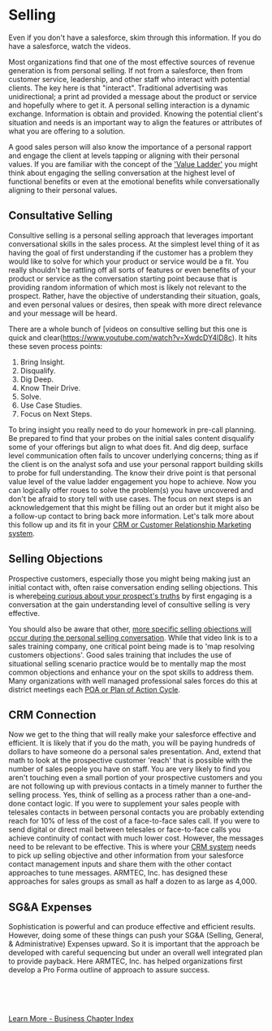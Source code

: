 
# Selling

Even if you don't have a salesforce, skim through this information.  If you do have a salesforce, watch the videos.

Most organizations find that one of the most effective sources of revenue generation is from personal selling.  If not from a salesforce, then from customer service, leadership, and other staff who interact with potential clients.  The key here is that "interact".  Traditional advertising was unidirectional; a print ad provided a message about the product or service and hopefully where to get it.  A personal selling interaction is a dynamic exchange.  Information is obtain and provided.  Knowing the potential client's situation and needs is an important way to align the features or attributes of what you are offering to a solution.  

A good sales person will also know the importance of a personal rapport and engage the client at levels tapping or aligning with their personal values.  If you are familiar with the concept of the ['Value Ladder'](../business/ladder.md) you might think about engaging the selling conversation at the highest level of functional benefits or even at the emotional benefits while conversationally aligning to their personal values.  
 

## Consultative Selling

Consultive selling is a personal selling approach that leverages important conversational skills in the sales process.  At the simplest level thing of it as having the goal of first understanding if the customer has a problem they would like to solve for which your product or service would be a fit.  You really shouldn't be rattling off all sorts of features or even benefits of your product or service as the conversation starting point because that is providing random information of which most is likely not relevant to the prospect.  Rather, have the objective of understanding their situation, goals, and even personal values or desires, then speak with more direct relevance and your message will be heard.

There are a whole bunch of [videos on consultive selling but this one is quick and clear(https://www.youtube.com/watch?v=XwdcDY4lD8c).  It hits these seven process points:

1) Bring Insight.
2) Disqualify.
3) Dig Deep.
4) Know Their Drive.
5) Solve.
6) Use Case Studies.
7) Focus on Next Steps.

To bring insight you really need to do your homework in pre-call planning.  Be prepared to find that your probes on the initial sales content disqualify some of your offerings but align to what does fit.  And dig deep, surface level communication often fails to uncover underlying concerns; thing as if the client is on the analyst sofa and use your personal rapport building skills to probe for full understanding.  The know their drive point is that personal value level of the value ladder engagement you hope to achieve.  Now you can logically offer roues to solve the problem(s) you have uncovered and don't be afraid to story tell with use cases.  The focus on next steps is an acknowledgement that this might be filling out an order but it might also be a follow-up contact to bring back more information.  Let's talk more about this follow up and its fit in your [CRM or Customer Relationship Marketing system](../business/crm.md). 



## Selling Objections

Prospective customers, especially those you might being making just an initial contact with, often raise conversation ending selling objections.  This is where[being curious about your prospect's truths](https://www.youtube.com/watch?v=31OaeexX9RI) by first engaging is a conversation at the gain understanding level of consultive selling is very effective.

You should also be aware that other, [more specific selling objections will occur during the personal selling conversation](https://www.youtube.com/watch?v=sux18CRotkk).  While that video link is to a sales training company, one critical point being made is to 'map resolving customers objections'.  Good sales training that includes the use of situational selling scenario practice would be to mentally map the most common objections and enhance your on the spot skills to address them.  Many organizations with well managed professional sales forces do this at district meetings each [POA or Plan of Action Cycle](https://www.zendesk.com/blog/sales-cycle/).


## CRM Connection

Now we get to the thing that will really make your salesforce effective and efficient.  It is likely that if you do the math, you will be paying hundreds of dollars to have someone do a personal sales presentation.  And, extend that math to look at the prospective customer 'reach' that is possible with the number of sales people you have on staff.  You are very likely to find you aren't touching even a small portion of your prospective customers and you are not following up with previous contacts in a timely manner to further the selling process.  Yes, think of selling as a process rather than a one-and-done contact logic.  If you were to supplement your sales people with telesales contacts in between personal contacts you are probably extending reach for 10% of less of the cost of a face-to-face sales call.  If you were to send digital or direct mail between telesales or face-to-face calls you achieve continuity of contact with much lower cost.  However, the messages need to be relevant to be effective.  This is where your [CRM system](../business/crm.md) needs to pick up selling objective and other information from your salesforce contact management inputs and share them with the other contact approaches to tune messages.  ARMTEC, Inc. has designed these approaches for sales groups as small as half a dozen to as large as 4,000.


## SG&A Expenses

Sophistication is powerful and can produce effective and efficient results.  However, doing some of these things can push your SG&A (Selling, General, & Administrative) Expenses upward.  So it is important that the approach be developed with careful sequencing but under an overall well integrated plan to provide payback.  Here ARMTEC, Inc. has helped organizations first develop a Pro Forma outline of approach to assure success.



<br>
<br>
<br>

[Learn More - Business Chapter Index](../chapters.md#business)

